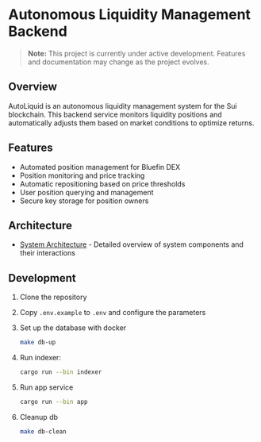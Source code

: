 # Autonomous Liquidity Management Backend

> **Note:** This project is currently under active development. Features and documentation may change as the project evolves.

## Overview

AutoLiquid is an autonomous liquidity management system for the Sui blockchain. This backend service monitors liquidity positions and automatically adjusts them based on market conditions to optimize returns.

## Features

- Automated position management for Bluefin DEX
- Position monitoring and price tracking
- Automatic repositioning based on price thresholds
- User position querying and management
- Secure key storage for position owners

## Architecture

- [System Architecture](./docs/architecture_diagram.md) - Detailed overview of system components and their interactions

## Development

1. Clone the repository
2. Copy `.env.example` to `.env` and configure the parameters
3. Set up the database with docker

    ```bash
    make db-up
    ```

4. Run indexer:

    ```bash
    cargo run --bin indexer
    ```

5. Run app service

    ```bash
    cargo run --bin app
    ```

6. Cleanup db

    ```bash
    make db-clean
    ```
